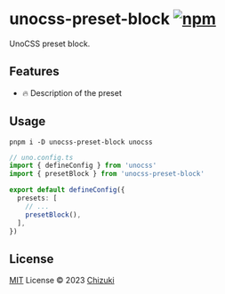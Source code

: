 # unocss-preset-block [![npm](https://img.shields.io/npm/v/unocss-preset-starter)](https://npmjs.com/package/unocss-preset-block)

UnoCSS preset block.

## Features
- 🔥 Description of the preset

## Usage
```shell
pnpm i -D unocss-preset-block unocss
```

```ts
// uno.config.ts
import { defineConfig } from 'unocss'
import { presetBlock } from 'unocss-preset-block'

export default defineConfig({
  presets: [
    // ...
    presetBlock(),
  ],
})
```

## License

[MIT](./LICENSE) License © 2023 [Chizuki](https://github.com/chizukicn)
